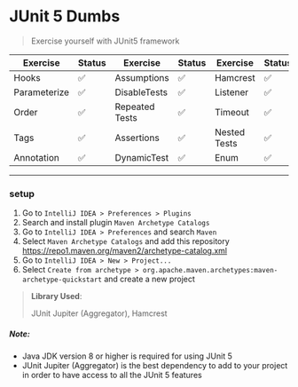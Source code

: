 # JUnit 5 Dumbs
> Exercise yourself with JUnit5 framework

| Exercise       | Status             | Exercise       | Status             | Exercise       | Status             |
| -------------- | ---------          | -------------- | ---------          | -------------- | ---------          |
| Hooks        | :white_check_mark: | Assumptions        | :white_check_mark: | Hamcrest        | :white_check_mark: |
| Parameterize      | :white_check_mark: | DisableTests      | :white_check_mark: | Listener      | :white_check_mark: |
| Order      | :white_check_mark: | Repeated Tests      | :white_check_mark: | Timeout      | :white_check_mark: |
| Tags      | :white_check_mark: | Assertions      | :white_check_mark: | Nested Tests      | :white_check_mark: |
| Annotation      | :white_check_mark: | DynamicTest      | :white_check_mark: | Enum      | :white_check_mark: |

___

### setup
1. Go to `IntelliJ IDEA > Preferences > Plugins`
2. Search and install plugin `Maven Archetype Catalogs`
3. Go to `IntelliJ IDEA > Preferences` and search `Maven`
4. Select `Maven Archetype Catalogs` and add this repository https://repo1.maven.org/maven2/archetype-catalog.xml
5. Go to `IntelliJ IDEA > New > Project...`
6. Select `Create from archetype > org.apache.maven.archetypes:maven-archetype-quickstart` and create a new project

> **Library Used**:
>
> JUnit Jupiter (Aggregator), Hamcrest

##### Note:
- Java JDK version 8 or higher is required for using JUnit 5
- JUnit Jupiter (Aggregator) is the best dependency to add to your project in order to have access to all the JUnit 5 features